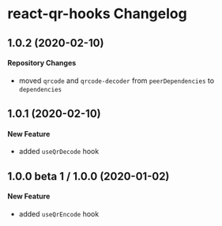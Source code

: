 # react-qr-hooks Changelog

## 1.0.2 (2020-02-10)
#### Repository Changes
- moved `qrcode` and `qrcode-decoder` from `peerDependencies` to `dependencies`

## 1.0.1 (2020-02-10)
#### New Feature
- added `useQrDecode` hook

## 1.0.0 beta 1 / 1.0.0 (2020-01-02)
#### New Feature
- added `useQrEncode` hook

